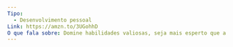```yaml
---
Tipo:
  - Desenvolvimento pessoal
Link: https://amzn.to/3UGohhD
O que fala sobre: Domine habilidades valiosas, seja mais esperto que a competição e dê um impulso na sua carreira
---
```

